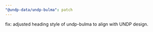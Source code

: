 ```yaml
---
"@undp-data/undp-bulma": patch
---
```


fix: adjusted heading style of undp-bulma to align with UNDP design.
